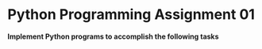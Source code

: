 # Python Programming Assignment 01

**Implement Python programs to accomplish the following tasks**
